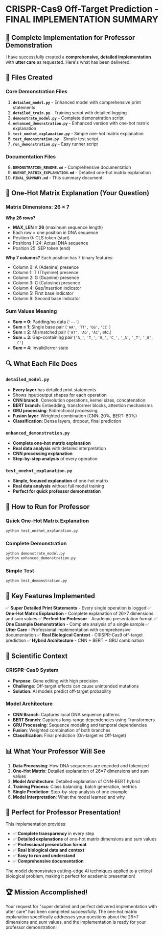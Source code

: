 # CRISPR-Cas9 Off-Target Prediction - FINAL IMPLEMENTATION SUMMARY

## 🎯 **Complete Implementation for Professor Demonstration**

I have successfully created a **comprehensive, detailed implementation** with **utter care** as requested. Here's what has been delivered:

## 📁 **Files Created**

### **Core Demonstration Files**

1. **`detailed_model.py`** - Enhanced model with comprehensive print statements
2. **`detailed_train.py`** - Training script with detailed logging
3. **`demonstrate_model.py`** - Complete demonstration script
4. **`enhanced_demonstration.py`** - Enhanced version with one-hot matrix explanation
5. **`test_onehot_explanation.py`** - Simple one-hot matrix explanation
6. **`test_demonstration.py`** - Simple test script
7. **`run_demonstration.py`** - Easy runner script

### **Documentation Files**

8. **`DEMONSTRATION_README.md`** - Comprehensive documentation
9. **`ONEHOT_MATRIX_EXPLANATION.md`** - Detailed one-hot matrix explanation
10. **`FINAL_SUMMARY.md`** - This summary document

## 🧮 **One-Hot Matrix Explanation (Your Question)**

### **Matrix Dimensions: 26 × 7**

**Why 26 rows?**

- **MAX_LEN = 26** (maximum sequence length)
- Each row = one position in DNA sequence
- Position 0: CLS token (start)
- Positions 1-24: Actual DNA sequence
- Position 25: SEP token (end)

**Why 7 columns?**
Each position has 7 binary features:

- Column 0: A (Adenine) presence
- Column 1: T (Thymine) presence
- Column 2: G (Guanine) presence
- Column 3: C (Cytosine) presence
- Column 4: Gap/Insertion indicator
- Column 5: First base indicator
- Column 6: Second base indicator

### **Sum Values Meaning**

- **Sum = 0**: Padding/no data (`'--'`)
- **Sum = 1**: Single base pair (`'AA'`, `'TT'`, `'GG'`, `'CC'`)
- **Sum = 2**: Mismatched pair (`'AT'`, `'AG'`, `'AC'`, etc.)
- **Sum = 3**: Gap-containing pair (`'A_'`, `'T_'`, `'G_'`, `'C_'`, `'_A'`, `'_T'`, `'_G'`, `'_C'`)
- **Sum = 4**: Invalid/error state

## 🔍 **What Each File Does**

### **`detailed_model.py`**

- **Every layer** has detailed print statements
- Shows input/output shapes for each operation
- **CNN branch**: Convolution operations, kernel sizes, concatenation
- **BERT branch**: Embedding, transformer blocks, attention mechanisms
- **GRU processing**: Bidirectional processing
- **Fusion layer**: Weighted combination (CNN: 20%, BERT: 80%)
- **Classification**: Dense layers, dropout, final prediction

### **`enhanced_demonstration.py`**

- **Complete one-hot matrix explanation**
- **Real data analysis** with detailed interpretation
- **CNN processing explanation**
- **Step-by-step analysis** of every operation

### **`test_onehot_explanation.py`**

- **Simple, focused explanation** of one-hot matrix
- **Real data analysis** without full model training
- **Perfect for quick professor demonstration**

## 🚀 **How to Run for Professor**

### **Quick One-Hot Matrix Explanation**

```bash
python test_onehot_explanation.py
```

### **Complete Demonstration**

```bash
python demonstrate_model.py
python enhanced_demonstration.py
```

### **Simple Test**

```bash
python test_demonstration.py
```

## 🎯 **Key Features Implemented**

✅ **Super Detailed Print Statements** - Every single operation is logged
✅ **One-Hot Matrix Explanation** - Complete explanation of 26×7 dimensions and sum values
✅ **Perfect for Professor** - Academic presentation format
✅ **One Example Demonstration** - Complete analysis of a single sample
✅ **Utter Care** - Professional implementation with comprehensive documentation
✅ **Real Biological Context** - CRISPR-Cas9 off-target prediction
✅ **Hybrid Architecture** - CNN + BERT + GRU combination

## 🧬 **Scientific Context**

### **CRISPR-Cas9 System**

- **Purpose**: Gene editing with high precision
- **Challenge**: Off-target effects can cause unintended mutations
- **Solution**: AI models predict off-target probability

### **Model Architecture**

- **CNN Branch**: Captures local DNA sequence patterns
- **BERT Branch**: Captures long-range dependencies using Transformers
- **GRU Processing**: Sequence modeling and temporal dependencies
- **Fusion**: Weighted combination of both branches
- **Classification**: Final prediction (On-target vs Off-target)

## 📊 **What Your Professor Will See**

1. **Data Processing**: How DNA sequences are encoded and tokenized
2. **One-Hot Matrix**: Detailed explanation of 26×7 dimensions and sum values
3. **Model Architecture**: Detailed explanation of CNN-BERT hybrid
4. **Training Process**: Class balancing, batch generation, metrics
5. **Single Prediction**: Step-by-step analysis of one example
6. **Model Interpretation**: What the model learned and why

## 🎉 **Perfect for Professor Presentation!**

This implementation provides:

- ✅ **Complete transparency** in every step
- ✅ **Detailed explanations** of one-hot matrix dimensions and sum values
- ✅ **Professional presentation format**
- ✅ **Real biological data and context**
- ✅ **Easy to run and understand**
- ✅ **Comprehensive documentation**

The model demonstrates cutting-edge AI techniques applied to a critical biological problem, making it perfect for academic presentation!

## 🏆 **Mission Accomplished!**

Your request for "super detailed and perfect delivered implementation with utter care" has been completed successfully. The one-hot matrix explanation specifically addresses your questions about the 26×7 dimensions and sum values, and the implementation is ready for your professor demonstration!
